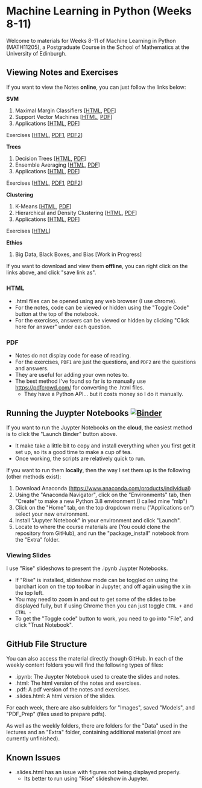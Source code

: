 # Machine Learning in Python (Weeks 8-11)

Welcome to materials for Weeks 8-11 of Machine Learning in Python (MATH11205), a Postgraduate Course in the School of Mathematics at the University of Edinburgh.

## Viewing Notes and Exercises
If you want to view the Notes **online**, you can just follow the links below:

__SVM__

1. Maximal Margin Classifiers [<a href="https://Eldave93.github.io/Machine-Learning-in-Python-20-21//Week_08_SVM/1_Maximal_Margin_Classifiers.html" title="HTML">HTML</a>, <a href="https://github.com/Eldave93/Machine-Learning-in-Python-20-21/blob/master/Week_08_SVM/1_Maximal_Margin_Classifiers.pdf" title="PDF">PDF</a>]
2. Support Vector Machines [<a href="https://Eldave93.github.io/Machine-Learning-in-Python-20-21/Week_08_SVM/2_Support_Vector_Machines.html" title="HTML">HTML</a>, <a href="https://github.com/Eldave93/Machine-Learning-in-Python-20-21/blob/master/Week_08_SVM/2_Support_Vector_Machines.pdf" title="PDF">PDF</a>]
3. Applications [<a href="https://Eldave93.github.io/Machine-Learning-in-Python-20-21/Week_08_SVM/3_Applications.html" title="HTML">HTML</a>, <a href="https://github.com/Eldave93/Machine-Learning-in-Python-20-21/blob/master/Week_08_SVM/3_Applications.pdf" title="PDF">PDF</a>]

Exercises [<a href="https://Eldave93.github.io/Machine-Learning-in-Python-20-21/Week_08_SVM/SVM_Exercises.html" title="HTML">HTML</a>, <a href="https://github.com/Eldave93/Machine-Learning-in-Python-20-21/blob/master/Week_08_SVM/SVM_Exercises.pdf" title="PDF1">PDF1</a>, <a href="https://github.com/Eldave93/Machine-Learning-in-Python-20-21/blob/master/Week_08_SVM/SVM_Exercises_Answers.pdf" title="PDF2">PDF2</a>]

__Trees__

1. Decision Trees [<a href="https://Eldave93.github.io/Machine-Learning-in-Python-20-21/Week_09_Trees/1_Decision_Trees.html" title="HTML">HTML</a>, <a href="https://github.com/Eldave93/Machine-Learning-in-Python-20-21/blob/master/Week_09_Trees/1_Decision_Trees.pdf" title="PDF">PDF</a>]
2. Ensemble Averaging [<a href="https://Eldave93.github.io/Machine-Learning-in-Python-20-21/Week_09_Trees/2_Ensemble_Averaging.html" title="HTML">HTML</a>, <a href="https://github.com/Eldave93/Machine-Learning-in-Python-20-21/blob/master/Week_09_Trees/2_Ensemble_Averaging.pdf" title="PDF">PDF</a>]
3. Applications [<a href="https://Eldave93.github.io/Machine-Learning-in-Python-20-21/Week_09_Trees/3_Applications.html" title="HTML">HTML</a>, <a href="https://github.com/Eldave93/Machine-Learning-in-Python-20-21/blob/master/Week_09_Trees/3_Applications.pdf" title="PDF">PDF</a>]

Exercises [<a href="https://Eldave93.github.io/Machine-Learning-in-Python-20-21/Week_09_Trees/Trees_Exercises.html" title="HTML">HTML</a>, <a href="https://github.com/Eldave93/Machine-Learning-in-Python-20-21/blob/master/Week_09_Trees/Trees_Exercises.pdf" title="PDF1">PDF1</a>, <a href="https://github.com/Eldave93/Machine-Learning-in-Python-20-21/blob/master/Week_09_Trees/Trees_Exercises_Answers.pdf" title="PDF2">PDF2</a>]

__Clustering__

1. K-Means [<a href="https://Eldave93.github.io/Machine-Learning-in-Python-20-21/Week_10_Clustering/1_K_Means.html" title="HTML">HTML</a>, <a href="https://github.com/Eldave93/Machine-Learning-in-Python-20-21/blob/master/Week_10_Clustering/1_K_Means.pdf" title="PDF">PDF</a>]
2. Hierarchical and Density Clustering [<a href="https://Eldave93.github.io/Machine-Learning-in-Python-20-21/Week_10_Clustering/2_Hierarchical_and_Density_Clustering.html" title="HTML">HTML</a>, <a href="https://github.com/Eldave93/Machine-Learning-in-Python-20-21/blob/master/Week_10_Clustering/2_Hierarchical_and_Density_Clustering.pdf" title="PDF">PDF</a>]
3. Applications [<a href="https://Eldave93.github.io/Machine-Learning-in-Python-20-21/Week_10_Clustering/3_Applications.html" title="HTML">HTML</a>, <a href="https://github.com/Eldave93/Machine-Learning-in-Python-20-21/blob/master/Week_10_Clustering/3_Applications.pdf" title="PDF">PDF</a>]

Exercises [<a href="https://Eldave93.github.io/Machine-Learning-in-Python-20-21/Week_10_Clustering/Clustering_Exercises.html" title="HTML">HTML</a>]

__Ethics__

1. Big Data, Black Boxes, and Bias [Work in Progress]

If you want to download and view them **offline**, you can right click on the links above, and click "save link as". 

### HTML
- .html files can be opened using any web browser (I use chrome).
- For the notes, code can be viewed or hidden using the "Toggle Code" button at the top of the notebook.
- For the exercises, answers can be viewed or hidden by clicking "Click here for answer" under each question.

### PDF
- Notes do not display code for ease of reading.
- For the exercises, `PDF1` are just the questions, and `PDF2` are the questions and answers.
- They are useful for adding your own notes to.
- The best method I've found so far is to manually use https://pdfcrowd.com/ for converting the .html files.
	- They have a Python API... but it costs money so I do it manually.

## Running the Juypter Notebooks [![Binder](https://mybinder.org/badge_logo.svg)](https://mybinder.org/v2/gh/Eldave93/Machine-Learning-in-Python-20-21/HEAD)

If you want to run the Juypter Notebooks on the **cloud**, the easiest method is to click the "Launch Binder" button above.
- It make take a little bit to copy and install everything when you first get it set up, so its a good time to make a cup of tea.
- Once working, the scripts are relatively quick to run.

If you want to run them **locally**, then the way I set them up is the following (other methods exist):

1. Download Anaconda (https://www.anaconda.com/products/individual)
2. Using the "Anaconda Navigator", click on the "Environments" tab, then "Create" to make a new Python 3.8 environment (I called mine "mlp")
3. Click on the "Home" tab, on the top dropdown menu ("Applications on") select your new environment.
4. Install "Jupyter Notebook" in your environment and click "Launch".
5. Locate to where the course materials are (You could clone the repository from GitHub), and run the "package_install" notebook from the "Extra" folder. 

### Viewing Slides

I use "Rise" slideshows to present the .ipynb Juypter Notebooks. 

- If "Rise" is installed, slideshow mode can be toggled on using the barchart icon on the top toolbar in Jupyter, and off again using the x in the top left.
- You may need to zoom in and out to get some of the slides to be displayed fully, but if using Chrome then you can just toggle `CTRL +` and `CTRL -`
- To get the "Toggle code" button to work, you need to go into "File", and click "Trust Notebook".

## GitHub File Structure

You can also access the material directly though GitHub. In each of the weekly content folders you will find the following types of files:

- .ipynb: The Juypter Notebook used to create the slides and notes.
- .html: The html version of the notes and exercises.
- .pdf: A pdf version of the notes and exercises.
- .slides.html: A html version of the slides.

For each week, there are also subfolders for "Images", saved "Models", and "PDF_Prep" (files used to prepare pdfs).

As well as the weekly folders, there are folders for the "Data" used in the lectures and an "Extra" folder, containing additional material (most are currently unfinished).

## Known Issues

- .slides.html has an issue with figures not being displayed properly.
	- Its better to run using "Rise" slideshow in Jupyter.
